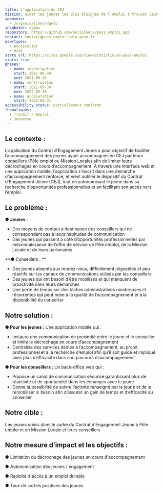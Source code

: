 ```yaml
---
title: L'application du CEJ
mission: Aider les jeunes les plus éloignés de l'emploi à trouver leur voie
sponsors:
  - /organisations/dgefp
incubator: sgmas
repository: https://github.com/SocialGouv/pass_emploi_app
contact: contact@pass-emploi.beta.gouv.fr
usertypes:
  - particulier
  - etat
stats_url: https://sites.google.com/view/statistiques-pass-emploi
stats: true
phases:
  - name: investigation
    start: 2021-06-09
    end: 2021-09-30
  - name: construction
    start: 2021-09-30
    end: 2022-03-30
  - name: acceleration
    start: 2022-03-01
accessibility_status: partiellement conforme
thematiques:
  - Travail / Emploi
  - Jeunesse
---
```

## Le contexte : 
L’application du Contrat d’Engagement Jeune a pour objectif de faciliter l’accompagnement des jeunes ayant accompagnés en CEJ par leurs conseillers (Pôle emploi ou Mission Locale) afin de limiter leurs décrochages en cours d’accompagnement.
À travers une interface web et une application mobile, l’application s’inscrit dans une démarche d’accompagnement renforcé, et vient outiller le dispositif du Contrat d’Engagement Jeune (CEJ), tout en autonomisant le jeune dans sa recherche d’opportunités professionnelles et en facilitant son accès vers l’emploi.

## Le problème : 

**●	Jeunes :**

-	Des moyens de contact à destination des conseillers qui ne correspondent pas à leurs habitudes de communication 
-	Des jeunes qui passent à côté d’opportunités professionnelles par méconnaissance de l’offre de service de Pôle emploi, de la Mission Locale et de leurs partenaires

**●	Conseillers : **
-	Des jeunes absents aux rendez-vous, difficilement joignables et peu réactifs sur les canaux de communications utilisés par les conseillers
-	Des jeunes qui ont besoin d’être mobilisés et qui manquent de proactivité dans leurs démarches 
-	Une perte de temps sur des tâches administratives nombreuses et récurrentes qui peut nuire à la qualité de l’accompagnement et à la disponibilité du conseiller

## Notre solution :

**●	Pour les jeunes :**
Une application mobile qui : 
-	Instaure une communication de proximité entre le jeune et le conseiller et limite le décrochage en cours d’accompagnement
-	Centralise des services dédiés à l’accompagnement, au projet professionnel et à la recherche d’emploi afin qu’il soit guidé et impliqué avec plus d’efficacité dans son parcours d’accompagnement

**●	Pour les conseillers :**
Un back-office web qui : 
-	Propose un canal de communication sécurisé garantissant plus de réactivité et de spontanéité dans les échanges avec le jeune
-	Donne la possibilité de suivre l’activité renseigné par le jeune et de le remobiliser si besoin afin d’assurer un gain de temps et d’efficacité au conseiller

## Notre cible : 

Les jeunes suivis dans le cadre du Contrat d’Engagement Jeune à Pôle emploi et en Mission Locale et leurs conseillers

## Notre mesure d’impact et les objectifs : 

●	Limitation du décrochage des jeunes en cours d'accompagnement

●	Autonomisation des jeunes / engagement 

●	Rapidité d'accès à un emploi durable 

●	Taux de sorties positives des jeunes